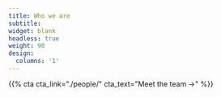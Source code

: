 ```yaml
---
title: Who we are
subtitle:
widget: blank
headless: true
weight: 90
design:
  columns: '1'
---
```


{{% cta cta_link="./people/" cta_text="Meet the team →" %}}
